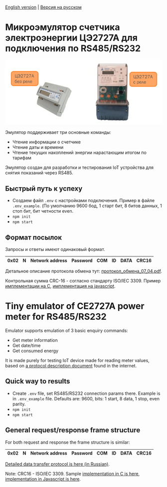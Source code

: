 [English version](#tiny-emulator-of-ce2727a-power-meter-for-rs485rs232) | [Версия на русском](#микроэмулятор-счетчика-электроэнергии-цэ2727а-для-подключения-по-rs485rs232)

# Микроэмулятор счетчика электроэнергии ЦЭ2727А для подключения по RS485/RS232
![ce2727a](images/overview.png)

Эмулятор поддерживает три основные команды:
- Чтение информации о счетчике
- Чтение даты и времени
- Чтение текущих накоплений энергии нарастающим итогом по тарифам

Эмулятор создан для разработки и тестирования IoT устройства для снятия показаний через RS485. 

## Быстрый путь к успеху
- Создаем файл ```.env``` с настройками подключения. Пример в файле ```.env_example```.
(По умолчанию 9600 бод, 1 старт бит, 8 битов данных, 1 стоп бит, бит четности even.
- ```npm init```
- ```npm start```

## Формат посылок

Запросы и ответы имеют одинаковый формат.

| 0x02 | N | Network address | Password | COM | ID | DATA | CRC16 |
|---|---|---|---|---|---|---|---|

Детальное описание протокола обмена тут: [протокол_обмена_07_04.pdf](docs/протокол_обмена_07_04.pdf).

Контрольная сумма CRC-16 - согласно стандарту ISO/IEC 3309. 
Пример [имплементации на C](docs/crc.c), [имплементация на javascript](crc16iec.js).

# Tiny emulator of CE2727A power meter for RS485/RS232

Emulator supports emulation of 3 basic enquiry commands:
- Get meter information
- Get date/time
- Get consumed energy

It is made purely for testing IoT device made for reading meter values, based on [a protocol description document](docs/протокол_обмена_07_04.pdf) found in the internet.

## Quick way to results
- Create ```.env``` file, set RS485/RS232 connection params there. Example is in ```.env_example``` file. 
Defaults are: 9600, bits: 1 start, 8 data, 1 stop, even parity.
- ```npm init```
- ```npm start```

## General request/response frame structure

For both request and response the frame structure is similar:

| 0x02 | N | Network address | Password | COM | ID | DATA | CRC16 |
|---|---|---|---|---|---|---|---|

[Detailed data transfer protocol is here (in Russian)](docs/протокол_обмена_07_04.pdf).

Note: CRC16 - ISO/IEC 3309. Sample [implementation in C is here](docs/crc.c), [implementation in Javascript is here](crc16iec.js).

